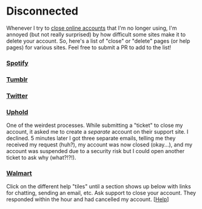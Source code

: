 # Disconnected

Whenever I try to [close online accounts](https://grantwinney.com/when-you-close-an-online-account-dont-forget-to-check-any-other-connected-accounts/) that I'm no longer using, I'm annoyed (but not really surprised) by how difficult some sites make it to delete your account. So, here's a list of "close" or "delete" pages (or help pages) for various sites. Feel free to submit a PR to add to the list!

### [Spotify](https://support.spotify.com/us/account_payment_help/account_help/close-account/)

### [Tumblr](https://www.tumblr.com/account/delete)

### [Twitter](https://twitter.com/settings/deactivate)

### [Uphold](https://support.uphold.com/hc/en-us/articles/115005420646-How-do-I-cancel-my-account-)
One of the weirdest processes. While submitting a "ticket" to close my account, it asked me to create a _separate_ account on their support site. I declined. 5 minutes later I got three separate emails, telling me they received my request (huh?), my account was now closed (okay...), and my account was suspended due to a security risk but I could open another ticket to ask why (what?!?!).

### [Walmart](https://help.walmart.com/app/ask)
Click on the different help "tiles" until a section shows up below with links for chatting, sending an email, etc. Ask support to close your account. They responded within the hour and had cancelled my account. [[Help](https://help.walmart.com/app/answers/detail/a_id/230/~/how-to-close-your-walmart.com-account)]
